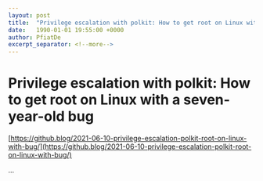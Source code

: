 ```yaml
---
layout: post
title:  "Privilege escalation with polkit: How to get root on Linux with a seven-year-old bug"
date:   1990-01-01 19:55:00 +0000
author: PfiatDe
excerpt_separator: <!--more-->
---
```


# Privilege escalation with polkit: How to get root on Linux with a seven-year-old bug

[https://github.blog/2021-06-10-privilege-escalation-polkit-root-on-linux-with-bug/](https://github.blog/2021-06-10-privilege-escalation-polkit-root-on-linux-with-bug/)

...
<!--more-->
